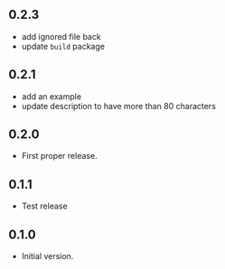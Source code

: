 ## 0.2.3

- add ignored file back
- update `build` package

## 0.2.1

- add an example
- update description to have more than 80 characters

## 0.2.0

- First proper release.

## 0.1.1

- Test release

## 0.1.0

- Initial version.
